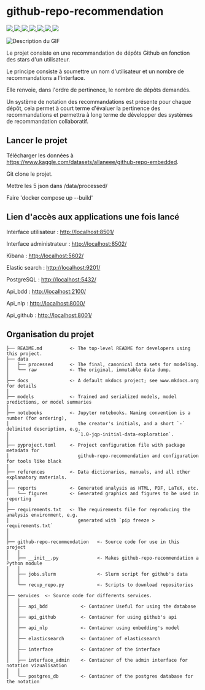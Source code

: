 # github-repo-recommendation

<a target="_blank" href="https://cookiecutter-data-science.drivendata.org/">
    <img src="https://img.shields.io/badge/CCDS-Project%20template-328F97?logo=cookiecutter" />
</a>

<a target="_blank" href="https://fastapi.tiangolo.com/">
    <img src="https://img.shields.io/badge/FastAPI-Framework-009688?logo=fastapi" />
</a>

<a target="_blank" href="https://www.elastic.co/kibana/">
    <img src="https://img.shields.io/badge/Kibana-Visualization-005571?logo=kibana" />
</a>

<a target="_blank" href="https://www.elastic.co/elasticsearch/">
    <img src="https://img.shields.io/badge/Elasticsearch-Search%20Engine-005571?logo=elasticsearch" />
</a>

<a target="_blank" href="https://streamlit.io/">
    <img src="https://img.shields.io/badge/Streamlit-Web%20App-FF4B4B?logo=streamlit" />
</a>

<a target="_blank" href="https://docs.github.com/en/rest">
    <img src="https://img.shields.io/badge/GitHub%20API-REST%20Interface-181717?logo=github" />
</a>

<a target="_blank" href="https://spacy.io/">
    <img src="https://img.shields.io/badge/spaCy-NLP%20Library-09A3D5?logo=spacy" />
</a>

![Description du GIF](docs/Sini.gif)

Le projet consiste en une recommandation de dépôts Github en fonction des stars d'un utilisateur.

Le principe consiste à soumettre un nom d'utilisateur et un nombre de recommandations a l'interface.

Elle renvoie, dans l'ordre de pertinence, le nombre de dépôts demandés.

Un système de notation des recommandations est présente pour chaque dépôt, cela permet à court terme d'évaluer la pertinence des recommandations et permettra à long terme de développer des systèmes de recommandation collaboratif.

## Lancer le projet

Télécharger les données à https://www.kaggle.com/datasets/allaneee/github-repo-embedded.

Git clone le projet.

Mettre les 5 json dans /data/processed/

Faire 'docker compose up --build'

## Lien d'accès aux applications une fois lancé

Interface utilisateur : [http://localhost:8501/](http://localhost:8501/)

Interface administrateur : [http://localhost:8502/](http://localhost:8502/)

Kibana : [http://localhost:5602/](http://localhost:5602/)

Elastic search : [http://localhost:9201/](http://localhost:9201/)

PostgreSQL : [http://localhost:5432/](http://localhost:5432/)

Api_bdd : [http://localhost:2100/](http://localhost:2100/)

Api_nlp : [http://localhost:8000/](http://localhost:8000/)

Api_github : [http://localhost:8001/](http://localhost:8001/)

## Organisation du projet

```
├── README.md          <- The top-level README for developers using this project.
├── data
│   ├── processed      <- The final, canonical data sets for modeling.
│   └── raw            <- The original, immutable data dump.
│
├── docs               <- A default mkdocs project; see www.mkdocs.org for details
│
├── models             <- Trained and serialized models, model predictions, or model summaries
│
├── notebooks          <- Jupyter notebooks. Naming convention is a number (for ordering),
│                         the creator's initials, and a short `-` delimited description, e.g.
│                         `1.0-jqp-initial-data-exploration`.
│
├── pyproject.toml     <- Project configuration file with package metadata for 
│                         github-repo-recommendation and configuration for tools like black
│
├── references         <- Data dictionaries, manuals, and all other explanatory materials.
│
├── reports            <- Generated analysis as HTML, PDF, LaTeX, etc.
│   └── figures        <- Generated graphics and figures to be used in reporting
│
├── requirements.txt   <- The requirements file for reproducing the analysis environment, e.g.
│                         generated with `pip freeze > requirements.txt`
│
│
├── github-repo-recommendation   <- Source code for use in this project
│   │
│   ├── __init__.py              <- Makes github-repo-recommendation a Python module
│   │
│   ├── jobs.slurm               <- Slurm script for github's data
│   │
│   └── recup_repo.py            <- Scripts to download repositories
│
├── services  <- Source code for differents services.
│   │
│   ├── api_bdd            <- Container Useful for using the database
│   │
│   ├── api_github         <- Container for using github's api
│   │
│   ├── api_nlp            <- Container using embedding's model
│   │
│   ├── elasticsearch      <- Container of elasticsearch
│   │
│   ├── interface          <- Container of the interface
│   │
│   ├── interface_admin    <- Container of the admin interface for notation vizualisation
│   │
│   └── postgres_db        <- Container of the postgres database for the notation

